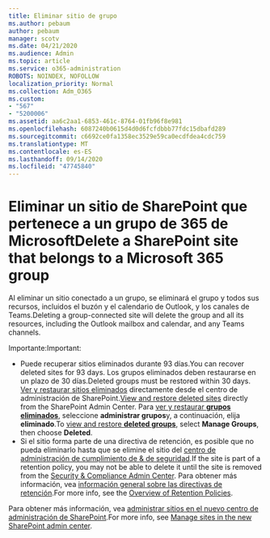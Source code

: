 ```yaml
---
title: Eliminar sitio de grupo
ms.author: pebaum
author: pebaum
manager: scotv
ms.date: 04/21/2020
ms.audience: Admin
ms.topic: article
ms.service: o365-administration
ROBOTS: NOINDEX, NOFOLLOW
localization_priority: Normal
ms.collection: Adm_O365
ms.custom:
- "567"
- "5200006"
ms.assetid: aa6c2aa1-6853-461c-8764-01fb96f8e981
ms.openlocfilehash: 6087240b0615d4d0d6fcfdbbb77fdc15dbafd289
ms.sourcegitcommit: c6692ce0fa1358ec3529e59ca0ecdfdea4cdc759
ms.translationtype: MT
ms.contentlocale: es-ES
ms.lasthandoff: 09/14/2020
ms.locfileid: "47745840"
---
```

# <a name="delete-a-sharepoint-site-that-belongs-to-a-microsoft-365-group"></a><span data-ttu-id="2b5df-102">Eliminar un sitio de SharePoint que pertenece a un grupo de 365 de Microsoft</span><span class="sxs-lookup"><span data-stu-id="2b5df-102">Delete a SharePoint site that belongs to a Microsoft 365 group</span></span>

<span data-ttu-id="2b5df-103">Al eliminar un sitio conectado a un grupo, se eliminará el grupo y todos sus recursos, incluidos el buzón y el calendario de Outlook, y los canales de Teams.</span><span class="sxs-lookup"><span data-stu-id="2b5df-103">Deleting a group-connected site will delete the group and all its resources, including the Outlook mailbox and calendar, and any Teams channels.</span></span>
  
<span data-ttu-id="2b5df-104">Importante:</span><span class="sxs-lookup"><span data-stu-id="2b5df-104">Important:</span></span>

- <span data-ttu-id="2b5df-105">Puede recuperar sitios eliminados durante 93 días.</span><span class="sxs-lookup"><span data-stu-id="2b5df-105">You can recover deleted sites for 93 days.</span></span> <span data-ttu-id="2b5df-106">Los grupos eliminados deben restaurarse en un plazo de 30 días.</span><span class="sxs-lookup"><span data-stu-id="2b5df-106">Deleted groups must be restored within 30 days.</span></span> <span data-ttu-id="2b5df-107">[Ver y restaurar sitios eliminados](https://admin.microsoft.com/sharepoint?page=recyclebin&modern=true) directamente desde el centro de administración de SharePoint.</span><span class="sxs-lookup"><span data-stu-id="2b5df-107">[View and restore deleted sites](https://admin.microsoft.com/sharepoint?page=recyclebin&modern=true) directly from the SharePoint Admin Center.</span></span> <span data-ttu-id="2b5df-108">Para [ver y restaurar **grupos eliminados**](https://outlook.office.com/people/group/deleted), seleccione **administrar grupos**y, a continuación, elija **eliminado**.</span><span class="sxs-lookup"><span data-stu-id="2b5df-108">To [view and restore **deleted groups**](https://outlook.office.com/people/group/deleted), select **Manage Groups**, then choose **Deleted**.</span></span>
- <span data-ttu-id="2b5df-109">Si el sitio forma parte de una directiva de retención, es posible que no pueda eliminarlo hasta que se elimine el sitio del [centro de administración de cumplimiento de & de seguridad](https://protection.office.com/?rfr=AdminCenter#/retention).</span><span class="sxs-lookup"><span data-stu-id="2b5df-109">If the site is part of a retention policy, you may not be able to delete it until the site is removed from the [Security & Compliance Admin Center](https://protection.office.com/?rfr=AdminCenter#/retention).</span></span> <span data-ttu-id="2b5df-110">Para obtener más información, vea [información general sobre las directivas de retención](https://docs.microsoft.com/microsoft-365/compliance/retention-policies).</span><span class="sxs-lookup"><span data-stu-id="2b5df-110">For more info, see the [Overview of Retention Policies](https://docs.microsoft.com/microsoft-365/compliance/retention-policies).</span></span>
  
<span data-ttu-id="2b5df-111">Para obtener más información, vea [administrar sitios en el nuevo centro de administración de SharePoint](https://docs.microsoft.com/sharepoint/manage-sites-in-new-admin-center).</span><span class="sxs-lookup"><span data-stu-id="2b5df-111">For more info, see [Manage sites in the new SharePoint admin center](https://docs.microsoft.com/sharepoint/manage-sites-in-new-admin-center).</span></span>
